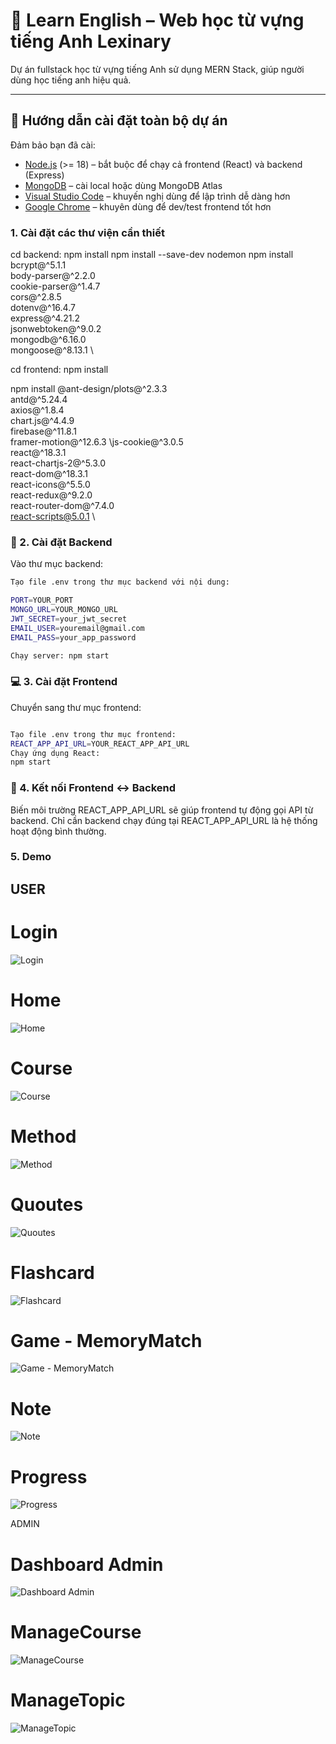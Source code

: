 # 📘 Learn English – Web học từ vựng tiếng Anh Lexinary

Dự án fullstack học từ vựng tiếng Anh sử dụng MERN Stack, giúp người dùng học tiếng anh hiệu quả.

---

## 🚀 Hướng dẫn cài đặt toàn bộ dự án

Đảm bảo bạn đã cài:
- [Node.js](https://nodejs.org/) (>= 18) – bắt buộc để chạy cả frontend (React) và backend (Express)
- [MongoDB](https://www.mongodb.com/try/download/community) – cài local hoặc dùng MongoDB Atlas
- [Visual Studio Code](https://code.visualstudio.com/) – khuyến nghị dùng để lập trình dễ dàng hơn
- [Google Chrome](https://www.google.com/chrome/) – khuyên dùng để dev/test frontend tốt hơn

### 1. Cài đặt các thư viện cần thiết
cd backend: npm install
npm install --save-dev nodemon
npm install bcrypt@^5.1.1 \
body-parser@^2.2.0 \
cookie-parser@^1.4.7 \
cors@^2.8.5 \
dotenv@^16.4.7 \
express@^4.21.2 \
jsonwebtoken@^9.0.2 \
mongodb@^6.16.0 \
mongoose@^8.13.1 \

cd frontend: npm install

npm install @ant-design/plots@^2.3.3 \
antd@^5.24.4 \
axios@^1.8.4 \
chart.js@^4.4.9 \
firebase@^11.8.1 \
framer-motion@^12.6.3 \js-cookie@^3.0.5 \
react@^18.3.1 \
react-chartjs-2@^5.3.0 \
react-dom@^18.3.1 \
react-icons@^5.5.0 \
react-redux@^9.2.0 \
react-router-dom@^7.4.0 \
react-scripts@5.0.1 \

### 📂 2. Cài đặt Backend

Vào thư mục backend:

```bash
Tạo file .env trong thư mục backend với nội dung:

PORT=YOUR_PORT
MONGO_URL=YOUR_MONGO_URL
JWT_SECRET=your_jwt_secret
EMAIL_USER=youremail@gmail.com
EMAIL_PASS=your_app_password

Chạy server: npm start
```

### 💻 3. Cài đặt Frontend
Chuyển sang thư mục frontend:
```bash

Tạo file .env trong thư mục frontend:
REACT_APP_API_URL=YOUR_REACT_APP_API_URL
Chạy ứng dụng React:
npm start
```

### 🔗 4. Kết nối Frontend ↔ Backend
Biến môi trường REACT_APP_API_URL sẽ giúp frontend tự động gọi API từ backend. Chỉ cần backend chạy đúng tại REACT_APP_API_URL là hệ thống hoạt động bình thường.

### 5. Demo

## USER
# Login
![Login](https://github.com/user-attachments/assets/b05fed3b-11c0-4a13-b118-486bc753ff10)
# Home
![Home](https://github.com/user-attachments/assets/9cea784c-ce79-432d-bb38-b3e65c5defb4)
# Course
![Course](https://github.com/user-attachments/assets/716901c4-8b59-46b1-a381-e2414cf089a1)
# Method
![Method](https://github.com/user-attachments/assets/8366414f-28f0-490a-b730-491d12ef443b)
# Quoutes
![Quoutes](https://github.com/user-attachments/assets/d43557be-55d9-4604-bb2c-a269521b64e5)
# Flashcard
![Flashcard](https://github.com/user-attachments/assets/3f46eabf-d529-4833-8b76-72bd1eae9917)
# Game - MemoryMatch
![Game - MemoryMatch](https://github.com/user-attachments/assets/5d5a8cb7-a740-4dba-97b4-8a208184574e)
# Note
![Note](https://github.com/user-attachments/assets/65668e02-a2ae-490d-b062-7cebeccaf9c1)
# Progress
![Progress](https://github.com/user-attachments/assets/c28a27e2-612b-4e64-8d9b-d57c3614fd4c)

ADMIN
# Dashboard Admin
![Dashboard Admin](https://github.com/user-attachments/assets/0230d3ff-4cf3-4e9a-9c09-d1400e46ca42)
# ManageCourse
![ManageCourse](https://github.com/user-attachments/assets/cd20a2b9-dedd-4b6a-8bdc-573379e48d61)
# ManageTopic
![ManageTopic](https://github.com/user-attachments/assets/35daa251-dcf9-4551-aa5e-a3925bbba8f6)





